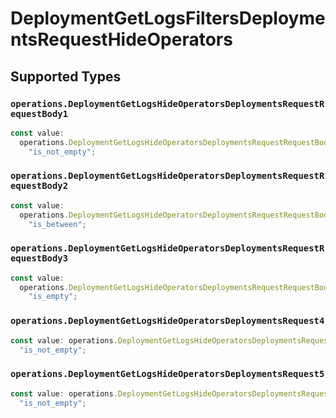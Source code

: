 # DeploymentGetLogsFiltersDeploymentsRequestHideOperators


## Supported Types

### `operations.DeploymentGetLogsHideOperatorsDeploymentsRequestRequestBody1`

```typescript
const value:
  operations.DeploymentGetLogsHideOperatorsDeploymentsRequestRequestBody1 =
    "is_not_empty";
```

### `operations.DeploymentGetLogsHideOperatorsDeploymentsRequestRequestBody2`

```typescript
const value:
  operations.DeploymentGetLogsHideOperatorsDeploymentsRequestRequestBody2 =
    "is_between";
```

### `operations.DeploymentGetLogsHideOperatorsDeploymentsRequestRequestBody3`

```typescript
const value:
  operations.DeploymentGetLogsHideOperatorsDeploymentsRequestRequestBody3 =
    "is_empty";
```

### `operations.DeploymentGetLogsHideOperatorsDeploymentsRequest4`

```typescript
const value: operations.DeploymentGetLogsHideOperatorsDeploymentsRequest4 =
  "is_not_empty";
```

### `operations.DeploymentGetLogsHideOperatorsDeploymentsRequest5`

```typescript
const value: operations.DeploymentGetLogsHideOperatorsDeploymentsRequest5 =
  "is_not_empty";
```

